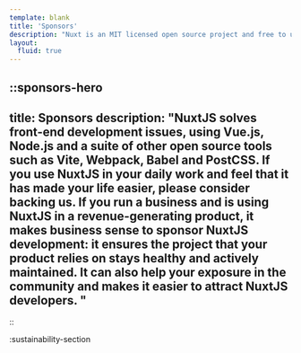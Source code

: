 ```yaml
---
template: blank
title: 'Sponsors'
description: "Nuxt is an MIT licensed open source project and free to use. However, the maintenance effort is not sustainable without proper financial backing."
layout:
  fluid: true
---
```


::sponsors-hero
---
title: Sponsors
description: "NuxtJS solves front-end development issues, using Vue.js, Node.js and a suite of other open source tools such as Vite, Webpack, Babel and PostCSS.
If you use NuxtJS in your daily work and feel that it has made your life easier, please consider backing us.
If you run a business and is using NuxtJS in a revenue-generating product, it makes business sense to sponsor NuxtJS development: it ensures the project that your product relies on stays healthy and actively maintained. It can also help your exposure in the community and makes it easier to attract NuxtJS developers.
"
---
::

:sustainability-section
